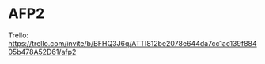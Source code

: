 # AFP2
Trello: https://trello.com/invite/b/BFHQ3J6q/ATTI812be2078e644da7cc1ac139f88405b478A52D61/afp2
 
